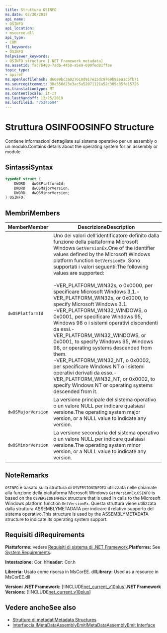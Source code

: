```yaml
---
title: Struttura OSINFO
ms.date: 03/30/2017
api_name:
- OSINFO
api_location:
- mscoree.dll
api_type:
- COM
f1_keywords:
- OSINFO
helpviewer_keywords:
- OSINFO structure [.NET Framework metadata]
ms.assetid: fac7b480-7adb-4450-a5e9-690fed81ffae
topic_type:
- apiref
ms.openlocfilehash: d66e9bc3a027610d917e15dc9769b92ea1c5fb71
ms.sourcegitcommit: 30a558d23e3ac5a52071121a52c305c85fe15726
ms.translationtype: MT
ms.contentlocale: it-IT
ms.lasthandoff: 12/25/2019
ms.locfileid: "75345594"
---
```

# <a name="osinfo-structure"></a><span data-ttu-id="981c5-102">Struttura OSINFO</span><span class="sxs-lookup"><span data-stu-id="981c5-102">OSINFO Structure</span></span>
<span data-ttu-id="981c5-103">Contiene informazioni dettagliate sul sistema operativo per un assembly o un modulo.</span><span class="sxs-lookup"><span data-stu-id="981c5-103">Contains details about the operating system for an assembly or module.</span></span>  
  
## <a name="syntax"></a><span data-ttu-id="981c5-104">Sintassi</span><span class="sxs-lookup"><span data-stu-id="981c5-104">Syntax</span></span>  
  
```cpp  
typedef struct {  
    DWORD   dwOSPlatformId;  
    DWORD   dwOSMajorVersion;   
    DWORD   dwOSMinorVersion;   
} OSINFO;  
```  
  
## <a name="members"></a><span data-ttu-id="981c5-105">Membri</span><span class="sxs-lookup"><span data-stu-id="981c5-105">Members</span></span>  
  
|<span data-ttu-id="981c5-106">Member</span><span class="sxs-lookup"><span data-stu-id="981c5-106">Member</span></span>|<span data-ttu-id="981c5-107">Descrizione</span><span class="sxs-lookup"><span data-stu-id="981c5-107">Description</span></span>|  
|------------|-----------------|  
|`dwOSPlatformId`|<span data-ttu-id="981c5-108">Uno dei valori dell'identificatore definito dalla funzione della piattaforma Microsoft Windows `GetVersionEx`.</span><span class="sxs-lookup"><span data-stu-id="981c5-108">One of the identifier values defined by the Microsoft Windows platform function `GetVersionEx`.</span></span> <span data-ttu-id="981c5-109">Sono supportati i valori seguenti:</span><span class="sxs-lookup"><span data-stu-id="981c5-109">The following values are supported:</span></span><br /><br /> <span data-ttu-id="981c5-110">-VER_PLATFORM_WIN32s, o 0x0000, per specificare Microsoft Windows 3,1.</span><span class="sxs-lookup"><span data-stu-id="981c5-110">-   VER_PLATFORM_WIN32s, or 0x0000, to specify Microsoft Windows 3.1.</span></span><br /><span data-ttu-id="981c5-111">-VER_PLATFORM_WIN32_WINDOWS, o 0x0001, per specificare Windows 95, Windows 98 o i sistemi operativi discendenti da essi.</span><span class="sxs-lookup"><span data-stu-id="981c5-111">-   VER_PLATFORM_WIN32_WINDOWS, or 0x0001, to specify Windows 95, Windows 98, or operating systems descended from them.</span></span><br /><span data-ttu-id="981c5-112">-VER_PLATFORM_WIN32_NT, o 0x0002, per specificare Windows NT o i sistemi operativi derivati da esso.</span><span class="sxs-lookup"><span data-stu-id="981c5-112">-   VER_PLATFORM_WIN32_NT, or 0x0002, to specify Windows NT or operating systems descended from it.</span></span>|  
|`dwOSMajorVersion`|<span data-ttu-id="981c5-113">La versione principale del sistema operativo o un valore NULL per indicare qualsiasi versione.</span><span class="sxs-lookup"><span data-stu-id="981c5-113">The operating system major version, or a NULL value to indicate any version.</span></span>|  
|`dwOSMinorVersion`|<span data-ttu-id="981c5-114">La versione secondaria del sistema operativo o un valore NULL per indicare qualsiasi versione.</span><span class="sxs-lookup"><span data-stu-id="981c5-114">The operating system minor version, or a NULL value to indicate any version.</span></span>|  
  
## <a name="remarks"></a><span data-ttu-id="981c5-115">Note</span><span class="sxs-lookup"><span data-stu-id="981c5-115">Remarks</span></span>  
 <span data-ttu-id="981c5-116">`OSINFO` è basato sulla struttura di `OSVERSIONINFOEX` utilizzata nelle chiamate alla funzione della piattaforma Microsoft Windows `GetVersionEx`.</span><span class="sxs-lookup"><span data-stu-id="981c5-116">`OSINFO` is based on the `OSVERSIONINFOEX` structure that is used in calls to the Microsoft Windows platform function `GetVersionEx`.</span></span> <span data-ttu-id="981c5-117">Questa struttura viene utilizzata dalla struttura ASSEMBLYMETADATA per indicare il relativo supporto del sistema operativo.</span><span class="sxs-lookup"><span data-stu-id="981c5-117">This structure is used by the ASSEMBLYMETADATA structure to indicate its operating system support.</span></span>  
  
## <a name="requirements"></a><span data-ttu-id="981c5-118">Requisiti di</span><span class="sxs-lookup"><span data-stu-id="981c5-118">Requirements</span></span>  
 <span data-ttu-id="981c5-119">**Piattaforme:** vedere [Requisiti di sistema di .NET Framework](../../../../docs/framework/get-started/system-requirements.md).</span><span class="sxs-lookup"><span data-stu-id="981c5-119">**Platforms:** See [System Requirements](../../../../docs/framework/get-started/system-requirements.md).</span></span>  
  
 <span data-ttu-id="981c5-120">**Intestazione:** Cor. h</span><span class="sxs-lookup"><span data-stu-id="981c5-120">**Header:** Cor.h</span></span>  
  
 <span data-ttu-id="981c5-121">**Libreria:** Usato come risorsa in MsCorEE. dll</span><span class="sxs-lookup"><span data-stu-id="981c5-121">**Library:** Used as a resource in MsCorEE.dll</span></span>  
  
 <span data-ttu-id="981c5-122">**Versioni .NET Framework:** [!INCLUDE[net_current_v10plus](../../../../includes/net-current-v10plus-md.md)]</span><span class="sxs-lookup"><span data-stu-id="981c5-122">**.NET Framework Versions:** [!INCLUDE[net_current_v10plus](../../../../includes/net-current-v10plus-md.md)]</span></span>  
  
## <a name="see-also"></a><span data-ttu-id="981c5-123">Vedere anche</span><span class="sxs-lookup"><span data-stu-id="981c5-123">See also</span></span>

- [<span data-ttu-id="981c5-124">Strutture di metadati</span><span class="sxs-lookup"><span data-stu-id="981c5-124">Metadata Structures</span></span>](../../../../docs/framework/unmanaged-api/metadata/metadata-structures.md)
- [<span data-ttu-id="981c5-125">Interfaccia IMetaDataAssemblyEmit</span><span class="sxs-lookup"><span data-stu-id="981c5-125">IMetaDataAssemblyEmit Interface</span></span>](../../../../docs/framework/unmanaged-api/metadata/imetadataassemblyemit-interface.md)
